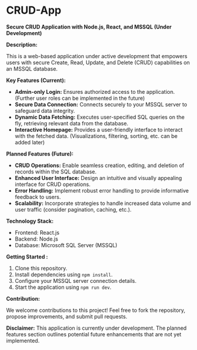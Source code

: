 # CRUD-App

**Secure CRUD Application with Node.js, React, and MSSQL (Under Development)**

**Description:**

This is a web-based application under active development that empowers users with secure Create, Read, Update, and Delete (CRUD) capabilities on an MSSQL database.

**Key Features (Current):**

- **Admin-only Login:** Ensures authorized access to the application. (Further user roles can be implemented in the future)
- **Secure Data Connection:** Connects securely to your MSSQL server to safeguard data integrity.
- **Dynamic Data Fetching:** Executes user-specified SQL queries on the fly, retrieving relevant data from the database.
- **Interactive Homepage:** Provides a user-friendly interface to interact with the fetched data. (Visualizations, filtering, sorting, etc. can be added later)

**Planned Features (Future):**

- **CRUD Operations:** Enable seamless creation, editing, and deletion of records within the SQL database.
- **Enhanced User Interface:** Design an intuitive and visually appealing interface for CRUD operations.
- **Error Handling:** Implement robust error handling to provide informative feedback to users.
- **Scalability:** Incorporate strategies to handle increased data volume and user traffic (consider pagination, caching, etc.).

**Technology Stack:**

- Frontend: React.js
- Backend: Node.js
- Database: Microsoft SQL Server (MSSQL)

**Getting Started :**

1. Clone this repository.
2. Install dependencies using `npm install`.
3. Configure your MSSQL server connection details.
4. Start the application using `npm run dev`.

**Contribution:**

We welcome contributions to this project! Feel free to fork the repository, propose improvements, and submit pull requests.

**Disclaimer:** This application is currently under development. The planned features section outlines potential future enhancements that are not yet implemented.
